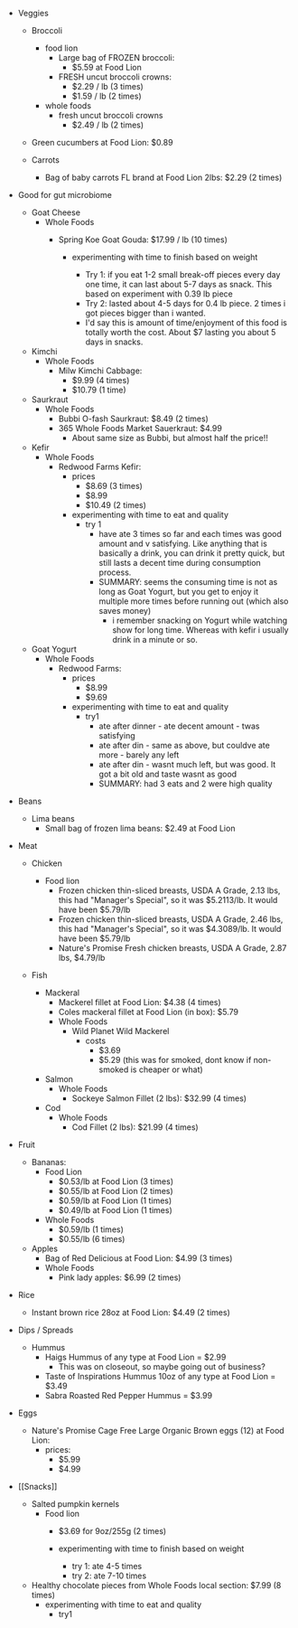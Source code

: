   * Veggies
    * Broccoli
      * food lion
        * Large bag of FROZEN broccoli:
          * $5.59 at Food Lion
        * FRESH uncut broccoli crowns:
          * $2.29 / lb (3 times)
          * $1.59 / lb (2 times)
      * whole foods
        * fresh uncut broccoli crowns
          * $2.49 / lb (2 times)
    * Green cucumbers at Food Lion: $0.89

    * Carrots
      * Bag of baby carrots FL brand at Food Lion 2lbs: $2.29 (2 times)

  * Good for gut microbiome
    * Goat Cheese
      * Whole Foods
        * Spring Koe Goat Gouda: $17.99 / lb (10 times)

          * experimenting with time to finish based on weight

            * Try 1: if you eat 1-2 small break-off pieces every day one time, it can last about 5-7 days as snack. This based on experiment with 0.39 lb piece
            * Try 2: lasted about 4-5 days for 0.4 lb piece. 2 times i got pieces bigger than i wanted.
            * I'd say this is amount of time/enjoyment of this food is totally worth the cost. About $7 lasting you about 5 days in snacks.
    * Kimchi
      * Whole Foods
        * Milw Kimchi Cabbage:
          * $9.99 (4 times)
          * $10.79 (1 time)
    * Saurkraut
      * Whole Foods
        * Bubbi O-fash Saurkraut: $8.49 (2 times)
        * 365 Whole Foods Market Sauerkraut: $4.99
          * About same size as Bubbi, but almost half the price!!
    * Kefir
      * Whole Foods
        * Redwood Farms Kefir:
          * prices
            * $8.69 (3 times)
            * $8.99
            * $10.49 (2 times)
          * experimenting with time to eat and quality
            * try 1
              * have ate 3 times so far and each times was good amount and v satisfying. Like anything that is basically a drink, you can drink it pretty quick, but still lasts a decent time during consumption process.
              * SUMMARY: seems the consuming time is not as long as Goat Yogurt, but you get to enjoy it multiple more times before running out (which also saves money)
                * i remember snacking on Yogurt while watching show for long time. Whereas with kefir i usually drink in a minute or so.
    * Goat Yogurt
      * Whole Foods
        * Redwood Farms:
          * prices
            * $8.99
            * $9.69
          * experimenting with time to eat and quality
            * try1
              * ate after dinner - ate decent amount - twas satisfying
              * ate after din - same as above, but couldve ate more - barely any left
              * ate after din - wasnt much left, but was good. It got a bit old and taste wasnt as good
              * SUMMARY: had 3 eats and 2 were high quality
  * Beans

    * Lima beans
      * Small bag of frozen lima beans: $2.49 at Food Lion

  * Meat

    * Chicken

      * Food lion
        * Frozen chicken thin-sliced breasts, USDA A Grade, 2.13 lbs, this had "Manager's Special", so it was $5.2113/lb. It would have been $5.79/lb
        * Frozen chicken thin-sliced breasts, USDA A Grade, 2.46 lbs, this had "Manager's Special", so it was $4.3089/lb. It would have been $5.79/lb
        * Nature's Promise Fresh chicken breasts, USDA A Grade, 2.87 lbs, $4.79/lb
    * Fish
      * Mackeral
        * Mackerel fillet at Food Lion: $4.38 (4 times)
        * Coles mackeral fillet at Food Lion (in box): $5.79
        * Whole Foods
          * Wild Planet Wild Mackerel
            * costs
              * $3.69
              * $5.29 (this was for smoked, dont know if non-smoked is cheaper or what)
      * Salmon
        * Whole Foods
          * Sockeye Salmon Fillet (2 lbs): $32.99 (4 times)
      * Cod
        * Whole Foods
          * Cod Fillet (2 lbs): $21.99 (4 times)
  * Fruit

    * Bananas:
      * Food Lion
        * $0.53/lb at Food Lion (3 times)
        * $0.55/lb at Food Lion (2 times)
        * $0.59/lb at Food Lion (1 times)
        * $0.49/lb at Food Lion (1 times)
      * Whole Foods
        * $0.59/lb (1 times)
        * $0.55/lb (6 times)
    * Apples
      * Bag of Red Delicious at Food Lion: $4.99 (3 times)
      * Whole Foods
        * Pink lady apples: $6.99 (2 times)
  * Rice
    * Instant brown rice 28oz at Food Lion: $4.49 (2 times)
  * Dips / Spreads
    * Hummus
      * Haigs Hummus of any type at Food Lion = $2.99
        * This was on closeout, so maybe going out of business?
      * Taste of Inspirations Hummus 10oz of any type at Food Lion = $3.49
      * Sabra Roasted Red Pepper Hummus = $3.99
  * Eggs
    * Nature's Promise Cage Free Large Organic Brown eggs (12) at Food Lion:
      * prices:
        * $5.99
        * $4.99
  * [[Snacks]]
    * Salted pumpkin kernels
      * Food lion
        * $3.69 for 9oz/255g (2 times)
        * experimenting with time to finish based on weight

          * try 1: ate 4-5 times
          * try 2: ate 7-10 times
    * Healthy chocolate pieces from Whole Foods local section: $7.99 (8 times)
      * experimenting with time to eat and quality
        * try1
